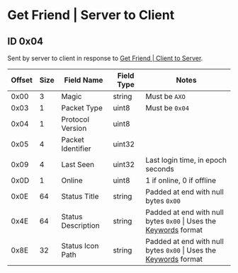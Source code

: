 # Get Friend | Server to Client

## ID 0x04

Sent by server to client in response to [Get Friend | Client to Server](../clientToServer/0x04_get_friend.md).

<table>
    <thead>
        <tr>
            <th>Offset</th>
            <th>Size</th>
            <th>Field Name</th>
            <th>Field Type</th>
            <th>Notes</th>
        </tr>
    </thead>
    <tbody>
    <tr>
        <td>0x00</td>
        <td>3</td>
        <td>Magic</td>
        <td>string</td>
        <td>Must be <code>AXO</code></td>
    </tr>
        <tr>
        <td>0x03</td>
        <td>1</td>
        <td>Packet Type</td>
        <td>uint8</td>
        <td>Must be <code>0x04</code></td>
    </tr>
    <tr>
        <td>0x04</td>
        <td>1</td>
        <td>Protocol Version</td>
        <td>uint8</td>
        <td></td>
    </tr>
    <tr>
        <td>0x05</td>
        <td>4</td>
        <td>Packet Identifier</td>
        <td>uint32</td>
        <td></td>
    </tr>
    <tr>
        <td>0x09</td>
        <td>4</td>
        <td>Last Seen</td>
        <td>uint32</td>
        <td>Last login time, in epoch seconds</td>
    </tr>
    <tr>
        <td>0x0D</td>
        <td>1</td>
        <td>Online</td>
        <td>uint8</td>
        <td>1 if online, 0 if offline</td>
    </tr>
    <tr>
        <td>0x0E</td>
        <td>64</td>
        <td>Status Title</td>
        <td>string</td>
        <td>Padded at end with null bytes <code>0x00</code></td>
    </tr>
    <tr>
        <td>0x4E</td>
        <td>64</td>
        <td>Status Description</td>
        <td>string</td>
        <td>Padded at end with null bytes <code>0x00</code> |  Uses the <a href="../../../formats/keywords.md">Keywords</a> format</td>
    </tr>
    <tr>
        <td>0x8E</td>
        <td>32</td>
        <td>Status Icon Path</td>
        <td>string</td>
        <td>Padded at end with null bytes <code>0x00</code> | Uses the <a href="../../../formats/keywords.md">Keywords</a> format</td></td>
    </tr>
    </tbody>
</table>
